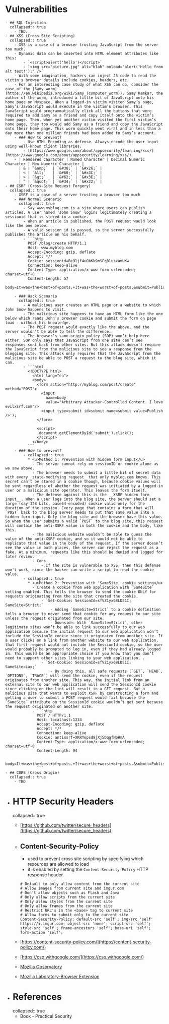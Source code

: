 # Vulnerabilities
	- ## SQL Injection
	  collapsed:: true
		- TBD.
	- ## XSS (Cross Site Scripting)
	  collapsed:: true
		- XSS is a case of a browser trusting JavaScript from the server too much.
		- Dynamic data can be inserted into HTML element attributes like this:
			- `<script>alert('hello')</script>`
			- `<img src="picture.jpg" alt="blah" onload="alert('Hello from alt text!');" />`
		- With some imagination, hackers can inject JS code to read the victim's browser details include cookies, headers, etc.
		- For an interesting case study of what XSS can do, consider the case of the [Samy worm](https://en.wikipedia.org/wiki/Samy_(computer_worm)). Samy Kamkar, the author of the worm, introduced a little bit of JavaScript onto his home page on Myspace. When a logged-in victim visited Samy’s page, Samy’s JavaScript would execute in the victim’s browser. This JavaScript would programmatically click all the buttons that were required to add Samy as a friend and copy itself onto the victim’s home page. Then, when yet another victim visited the first victim’s home page, they too would add Samy as a friend and copy the JavaScript onto their home page. This worm quickly went viral and in less than a day more than one million friends had been added to Samy’s account.
		- ### How to prevent?
			- Use HTML Encoding as defense. Always encode the user input using well-known client libraries.
			- [https://www.google.com/about/appsecurity/learning/xss/](https://www.google.com/about/appsecurity/learning/xss/)
		- | Rendered Character | Named Character | Decimal Numeric Character | Hex Numeric Character |
		  | & | `&amp;`  | `&#38;` | `&#x26;` |
		  | < | `&lt;`   | `&#60;` | `&#x3C;` |
		  | > | `&gt;`   | `&#62;` | `&#x3E;` |
		  | ” | `&quot;` | `&#34;` | `&#x22;` |
	- ## CSRF (Cross-Site Request Forgery)
	  collapsed:: true
		- XSRF is a case of a server trusting a browser too much
		- ### Normal Scenario
		  collapsed:: true
			- Say www.myblog.com is a site where users can publish articles. A user named 'John Snow' logins legitimately creating a sessionid that is stored in a cookie.
			- When an article is published, the POST request would look like the one below.
			- A valid session id is passed, so the server successfully publishes the article on his behalf.
			- ```http
			  POST /blog/create HTTP/1.1
			  Host: www.myblog.com
			  Accept-Encoding: gzip, deflate
			  Accept: */*
			  Cookie: sessionid=Re9ljf4uObKk9mSFqBlusxamUKw
			  Connection: keep-alive
			  Content-Type: application/x-www-form-urlencoded; charset=utf-8
			  Content-Length: 57
			  body=It+was+the+best+of+posts.+It+was+the+worst+of+posts.&submit=Publish
			  ```
		- ### Hack Scenario
		  collapsed:: true
			- A malicious user creates an HTML page or a website to which John Snow happens to visit.
			- The malicious site happens to have an HTML form like the one below which reads John's browser cookie and submit the form on page load - without his knowledge.
			- The POST request would exactly like the above, and the server wouldn't be able to tell the difference.
			- The browser’s same-origin policy (SOP) won’t help here either. SOP only says that JavaScript from one site can’t see responses sent back from other sites. But this attack doesn’t require the JavaScript from the malicious site to see a response from the blogging site. This attack only requires that the JavaScript from the malicious site be able to POST a request to the blog site, which it can.
			- ```html
			  <!DOCTYPE html>
			   	<html lang="en">
			   	<body>
			   	  <form action="http://myblog.com/post/create" method="POST">
			   	    <input
			   	      name=body
			   	      value="Arbitrary Attacker-Controlled Content. I love evilxsrf.com"/>
			   	    <input type=submit id=submit name=submit value=Publish />');
			   	  </form>
			   	
			   	  <script>
			   	   document.getElementById('submit').click();
			   	  </script>
			   	</body>
			  ```
		- ### How to prevent?
			- collapsed:: true
			  * <u>Method 1: Prevention with hidden form input</u>
				- The server cannot rely on sessionID or cookie alone as we saw above.
				- The browser needs to submit a little bit of secret data with every _state-modifying request_ that only myblog.com knows. This secret can’t be stored in a cookie though, because cookie values will be sent regardless of whether the request was initiated by a logged-in user or a malicious site operator. This leaves the form itself.
				- The defense against this is the __XSRF hidden form input__. When a user logs into the blog site, the server should set a large (say 128 bits, base64-encoded) cookie valid only for the duration of the session. Every page that contains a form that will `POST` back to the blog server needs to put that same value into a hidden form input. Only the blog site and the browser have this value. So when the user submits a valid `POST` to the blog site, this request will contain the anti-XSRF value in both the cookie and the body, like this.
				- The malicious website wouldn’t be able to guess the value of the anti-XSRF cookie, and so it would not be able to replicate that value in the body of the request. If the server doesn’t see the value in both places, the server can reject the request as a fake. At a minimum, requests like this should be denied and logged for later review.
				- Cons
					- If the site is vulnerable to XSS, then this defense won't work, since the hacker can write a script to read the cookie value.
			- collapsed:: true
			  * <u>Method 2: Prevention with 'SameSite' cookie setting</u>
				- Create a cookie from web application with `SameSite` setting enabled. This tells the browser to send the cookie ONLY for requests originating from the site that created the cookie.
					- `Set-Cookie: SessionId=sfVZ1yx68LD51I; SameSite=Strict;`
						- Adding `SameSite=Strict` to a cookie definition tells a browser to never send that cookie for any request to our site unless the request originated from our site.
						- Downside: With `SameSite=Strict`, other legitimate sites won’t be able to link successfully to our web application because the initial request to our web application won’t include the SessionId cookie since it originated from another site. If a user clicks on a link from another website to our web application, that first request would not include the SessionId cookie, so the user would probably be prompted to log in, even if they had already logged in. This would be an appropriate choice if you know that you don’t need to support other sites linking to your web application, .
					- `Set-Cookie: SessionId=sfVZ1yx68LD51I; SameSite=Lax;`
						- By doing this, all safe requests (`GET`, `HEAD`, `OPTIONS`, `TRACE`) will send the cookie, even if the request originates from another site. This way, the initial link from an external site to our web application will send the SessionId cookie since clicking on the link will result in a GET request. But a malicious site that wants to exploit XSRF by constructing a form and getting a user to submit a POST request would fail because the `SameSite` attribute on the SessionId cookie wouldn’t get sent because the request originated on another site.
				- ```http
				  ​POST / HTTP/1.1
				  ​Host: localhost:1234
				  ​Accept-Encoding: gzip, deflate
				  ​Accept: */*
				  ​Connection: keep-alive
				  ​Cookie: antixsrf=XKRYopsd8jXj5DqgfNpHmA
				  ​Content-Type: application/x-www-form-urlencoded; charset=utf-8
				  ​Content-Length: 94
				  ​
				  ​body=It+was+the+best+of+posts.+It+was+the+worst+of+posts.&submit=Publish&antixsrf=XKRYopsd8jXj5DqgfNpHmA
				  ```
	- ## CORS (Cross Origin)
	  collapsed:: true
		- TBD
- # HTTP Security Headers
  collapsed:: true
	- [https://github.com/twitter/secure_headers](https://github.com/twitter/secure_headers)
	- ## Content-Security-Policy
	  
	  * used to prevent cross site scripting by specifying which resources are allowed to load
	  * it is enabled by setting the `Content-Security-Policy` HTTP response header.
	  
	  ```http
	  # Default to only allow content from the current site
	  # Allow images from current site and imgur.com
	  # Don't allow objects such as Flash and Java
	  # Only allow scripts from the current site
	  # Only allow styles from the current site
	  # Only allow frames from the current site
	  # Restrict URL's in the <base> tag to current site
	  # Allow forms to submit only to the current site
	  Content-Security-Policy: default-src 'self'; img-src 'self' https://i.imgur.com; object-src 'none'; script-src 'self'; style-src 'self'; frame-ancestors 'self'; base-uri 'self'; form-action 'self';
	  ```
	- [https://content-security-policy.com/](https://content-security-policy.com/)
	- [https://csp.withgoogle.com/](https://csp.withgoogle.com/)
	- [Mozilla Observatory](https://observatory.mozilla.org)
	- [Mozilla Laboratory-Browser Extension](https://addons.mozilla.org/en-US/firefox/addon/laboratory-by-mozilla/)
- # References
  collapsed:: true
	- Book - Practical Security